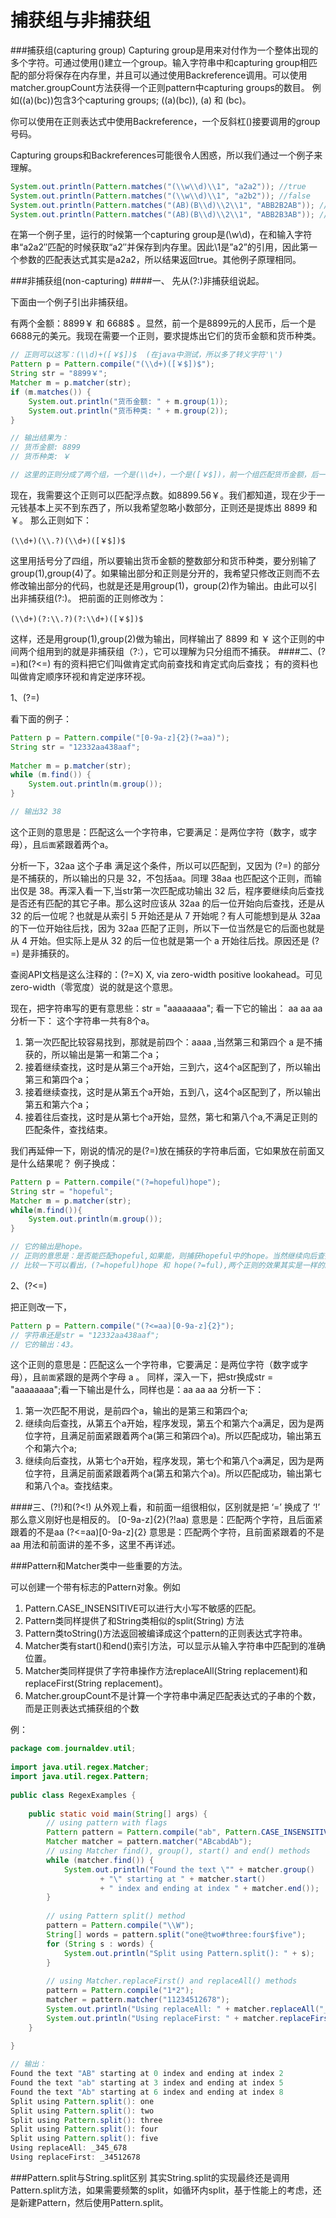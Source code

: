 
捕获组与非捕获组
=========

###捕获组(capturing group)
Capturing group是用来对付作为一个整体出现的多个字符。可通过使用()建立一个group。输入字符串中和capturing group相匹配的部分将保存在内存里，并且可以通过使用Backreference调用。可以使用matcher.groupCount方法获得一个正则pattern中capturing groups的数目。
例如((a)(bc))包含3个capturing groups; ((a)(bc)), (a) 和 (bc)。

你可以使用在正则表达式中使用Backreference，一个反斜杠(\)接要调用的group号码。

Capturing groups和Backreferences可能很令人困惑，所以我们通过一个例子来理解。
```java
System.out.println(Pattern.matches("(\\w\\d)\\1", "a2a2")); //true
System.out.println(Pattern.matches("(\\w\\d)\\1", "a2b2")); //false
System.out.println(Pattern.matches("(AB)(B\\d)\\2\\1", "ABB2B2AB")); //true
System.out.println(Pattern.matches("(AB)(B\\d)\\2\\1", "ABB2B3AB")); //false
```
在第一个例子里，运行的时候第一个capturing group是(\w\d)，在和输入字符串“a2a2″匹配的时候获取“a2″并保存到内存里。因此\1是”a2”的引用，因此第一个参数的匹配表达式其实是a2a2，所以结果返回true。其他例子原理相同。

###非捕获组(non-capturing)
####一、 先从(?:)非捕获组说起。

下面由一个例子引出非捕获组。

有两个金额：8899￥ 和 6688$ 。显然，前一个是8899元的人民币，后一个是6688元的美元。我现在需要一个正则，要求提炼出它们的货币金额和货币种类。
```java 
// 正则可以这写：(\\d)+([￥$])$  (在java中测试，所以多了转义字符'\')
Pattern p = Pattern.compile("(\\d+)([￥$])$");  
String str = "8899￥";  
Matcher m = p.matcher(str);  
if (m.matches()) {  
    System.out.println("货币金额: " + m.group(1));  
    System.out.println("货币种类: " + m.group(2));  
}  

// 输出结果为：
// 货币金额: 8899
// 货币种类: ￥

// 这里的正则分成了两个组，一个是(\\d+)，一个是([￥$])，前一个组匹配货币金额，后一个组匹配货币种类。
```

现在，我需要这个正则可以匹配浮点数。如8899.56￥。我们都知道，现在少于一元钱基本上买不到东西了，所以我希望忽略小数部分，正则还是提炼出 8899 和 ￥。
那么正则如下：
```
(\\d+)(\\.?)(\\d+)([￥$])$
```
这里用括号分了四组，所以要输出货币金额的整数部分和货币种类，要分别输了group(1),group(4)了。如果输出部分和正则是分开的，我希望只修改正则而不去修改输出部分的代码，也就是还是用group(1)，group(2)作为输出。由此可以引出非捕获组(?:)。
把前面的正则修改为：
```
(\\d+)(?:\\.?)(?:\\d+)([￥$])$
```
这样，还是用group(1),group(2)做为输出，同样输出了 8899 和 ￥
这个正则的中间两个组用到的就是非捕获组（?:），它可以理解为只分组而不捕获。
####二、(?=)和(?<=)
有的资料把它们叫做肯定式向前查找和肯定式向后查找；
有的资料也叫做肯定顺序环视和肯定逆序环视。

1、(?=)

看下面的例子：
```java
Pattern p = Pattern.compile("[0-9a-z]{2}(?=aa)");  
String str = "12332aa438aaf";  
   
Matcher m = p.matcher(str);  
while (m.find()) {  
    System.out.println(m.group());  
}  

// 输出32 38
```
这个正则的意思是：匹配这么一个字符串，它要满足：是两位字符（数字，或字母），且`后面`紧跟着两个a。

分析一下，32aa  这个子串 满足这个条件，所以可以匹配到，又因为 (?=) 的部分是不捕获的，所以输出的只是 32，不包括aa。同理 38aa 也匹配这个正则，而输出仅是 38。再深入看一下,当str第一次匹配成功输出 32 后，程序要继续向后查找是否还有匹配的其它子串。那么这时应该从 32aa 的后一位开始向后查找，还是从 32 的后一位呢？也就是从索引 5 开始还是从 7 开始呢？有人可能想到是从 32aa 的下一位开始往后找，因为 32aa 匹配了正则，所以下一位当然是它的后面也就是从 4 开始。但实际上是从 32 的后一位也就是第一个 a 开始往后找。原因还是 (?=) 是非捕获的。

查阅API文档是这么注释的：(?=X) X, via zero-width positive lookahead。可见zero-width（零宽度）说的就是这个意思。

现在，把字符串写的更有意思些：str = "aaaaaaaa";
看一下它的输出： aa aa aa
分析一下：
这个字符串一共有8个a。
1. 第一次匹配比较容易找到，那就是前四个：aaaa ,当然第三和第四个 a 是不捕获的，所以输出是第一和第二个a；
2. 接着继续查找，这时是从第三个a开始，三到六，这4个a区配到了，所以输出第三和第四个a；
3. 接着继续查找，这时是从第五个a开始，五到八，这4个a区配到了，所以输出第五和第六个a；
4. 接着往后查找，这时是从第七个a开始，显然，第七和第八个a,不满足正则的匹配条件，查找结束。

我们再延伸一下，刚说的情况的是(?=)放在捕获的字符串后面，它如果放在前面又是什么结果呢？
例子换成：
```java
Pattern p = Pattern.compile("(?=hopeful)hope");  
String str = "hopeful";  
Matcher m = p.matcher(str);  
while(m.find()){  
    System.out.println(m.group());  
}  

// 它的输出是hope。
// 正则的意思是：是否能匹配hopeful,如果能，则捕获hopeful中的hope。当然继续向后查找匹配的子串，是从f开始。
// 比较一下可以看出，(?=hopeful)hope 和 hope(?=ful),两个正则的效果其实是一样的。
```

2、(?<=)

把正则改一下，
```java
Pattern p = Pattern.compile("(?<=aa)[0-9a-z]{2}");
// 字符串还是str = "12332aa438aaf";
// 它的输出：43。
```
这个正则的意思是：匹配这么一个字符串，它要满足：是两位字符（数字或字母），且`前面`紧跟的是两个字母 a 。
同样，深入一下，把str换成str = "aaaaaaaa";看一下输出是什么，同样也是：aa aa aa
分析一下：
1. 第一次匹配不用说，是前四个a，输出的是第三和第四个a;
2. 继续向后查找，从第五个a开始，程序发现，第五个和第六个a满足，因为是两位字符，且满足前面紧跟着两个a(第三和第四个a)。所以匹配成功，输出第五个和第六个a;
3. 继续向后查找，从第七个a开始，程序发现，第七个和第八个a满足，因为是两位字符，且满足前面紧跟着两个a(第五和第六个a)。所以匹配成功，输出第七和第八个a。查找结束。

####三、(?!)和(?<!)
从外观上看，和前面一组很相似，区别就是把 ‘=’ 换成了 ‘!’
那么意义刚好也是相反的。
[0-9a-z]{2}(?!aa)    意思是：匹配两个字符，且后面紧跟着的不是aa
(?<=aa)[0-9a-z]{2}  意思是：匹配两个字符，且前面紧跟着的不是aa
用法和前面讲的差不多，这里不再详述。

###Pattern和Matcher类中一些重要的方法。

可以创建一个带有标志的Pattern对象。例如
1. Pattern.CASE_INSENSITIVE可以进行大小写不敏感的匹配。
2. Pattern类同样提供了和String类相似的split(String) 方法
3. Pattern类toString()方法返回被编译成这个pattern的正则表达式字符串。
4. Matcher类有start()和end()索引方法，可以显示从输入字符串中匹配到的准确位置。
5. Matcher类同样提供了字符串操作方法replaceAll(String replacement)和replaceFirst(String replacement)。
6. Matcher.groupCount不是计算一个字符串中满足匹配表达式的子串的个数，而是正则表达式捕获组的个数

例：
```java
package com.journaldev.util;
 
import java.util.regex.Matcher;
import java.util.regex.Pattern;
 
public class RegexExamples {
 
    public static void main(String[] args) {
        // using pattern with flags
        Pattern pattern = Pattern.compile("ab", Pattern.CASE_INSENSITIVE);
        Matcher matcher = pattern.matcher("ABcabdAb");
        // using Matcher find(), group(), start() and end() methods
        while (matcher.find()) {
            System.out.println("Found the text \"" + matcher.group()
                    + "\" starting at " + matcher.start()
                    + " index and ending at index " + matcher.end());
        }
 
        // using Pattern split() method
        pattern = Pattern.compile("\\W");
        String[] words = pattern.split("one@two#three:four$five");
        for (String s : words) {
            System.out.println("Split using Pattern.split(): " + s);
        }
 
        // using Matcher.replaceFirst() and replaceAll() methods
        pattern = Pattern.compile("1*2");
        matcher = pattern.matcher("11234512678");
        System.out.println("Using replaceAll: " + matcher.replaceAll("_"));
        System.out.println("Using replaceFirst: " + matcher.replaceFirst("_"));
    }
 
}

// 输出：
Found the text "AB" starting at 0 index and ending at index 2
Found the text "ab" starting at 3 index and ending at index 5
Found the text "Ab" starting at 6 index and ending at index 8
Split using Pattern.split(): one
Split using Pattern.split(): two
Split using Pattern.split(): three
Split using Pattern.split(): four
Split using Pattern.split(): five
Using replaceAll: _345_678
Using replaceFirst: _34512678

```

###Pattern.split与String.split区别
其实String.split的实现最终还是调用Pattern.split方法，如果需要频繁的split，如循环内split，基于性能上的考虑，还是新建Pattern，然后使用Pattern.split。
